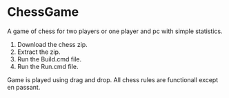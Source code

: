 # ChessGame
A game of chess for two players or one player and pc with simple statistics.

1. Download the chess zip.
2. Extract the zip.
3. Run the Build.cmd file.
4. Run the Run.cmd file.

Game is played using drag and drop.
All chess rules are functionall except en passant.
